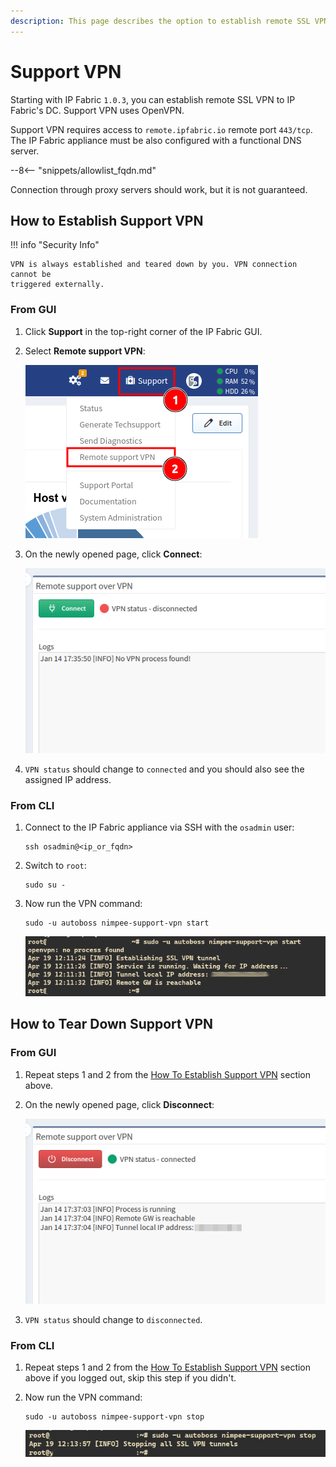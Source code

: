 ```yaml
---
description: This page describes the option to establish remote SSL VPN from the IP Fabric appliance to IP Fabric's DC.
---
```


# Support VPN

Starting with IP Fabric `1.0.3`, you can establish remote SSL VPN to IP Fabric's
DC. Support VPN uses OpenVPN.

Support VPN requires access to `remote.ipfabric.io` remote port `443/tcp`. The
IP Fabric appliance must be also configured with a functional DNS server.

--8<-- "snippets/allowlist_fqdn.md"

Connection through proxy servers should work, but it is not guaranteed.

## How to Establish Support VPN

!!! info "Security Info"

    VPN is always established and teared down by you. VPN connection cannot be
    triggered externally.

### From GUI

1. Click **Support** in the top-right corner of the IP Fabric GUI.

2. Select **Remote support VPN**:

   ![Select Remote support VPN in Support menu](vpn/menu.png)

3. On the newly opened page, click **Connect**:

   ![Remote support over VPN - Connect](vpn/connect.png)

4. `VPN status` should change to `connected` and you should also see the
   assigned IP address.

### From CLI

1. Connect to the IP Fabric appliance via SSH with the `osadmin` user:

   ```shell
   ssh osadmin@<ip_or_fqdn>
   ```

2. Switch to `root`:

   ```shell
   sudo su -
   ```

3. Now run the VPN command:

   ```shell
   sudo -u autoboss nimpee-support-vpn start
   ```

   ![Start VPN from CLI](vpn/cli_vpn_connect.png)

## How to Tear Down Support VPN

### From GUI

1. Repeat steps 1 and 2 from the
   [How To Establish Support VPN](#how-to-establish-support-vpn) section above.

2. On the newly opened page, click **Disconnect**:

   ![Remote support over VPN - Disconnect](vpn/disconnect.png)

3. `VPN status` should change to `disconnected`.

### From CLI

1. Repeat steps 1 and 2 from the
   [How To Establish Support VPN](#how-to-establish-support-vpn) section above
   if you logged out, skip this step if you didn't.

2. Now run the VPN command:

   ```shell
   sudo -u autoboss nimpee-support-vpn stop
   ```

   ![Stop VPN from CLI](vpn/cli_vpn_disconnect.png)
